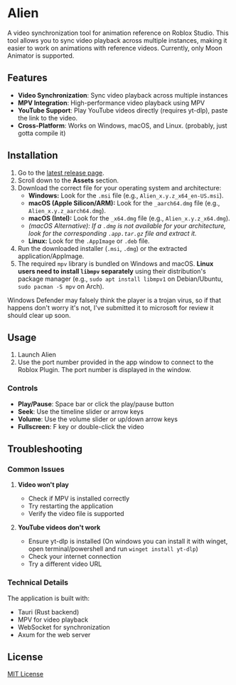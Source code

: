 # Alien

A video synchronization tool for animation reference on Roblox Studio. This tool allows you to sync video playback across multiple instances, making it easier to work on animations with reference videos. Currently, only Moon Animator is supported.

## Features

- **Video Synchronization**: Sync video playback across multiple instances
- **MPV Integration**: High-performance video playback using MPV
- **YouTube Support**: Play YouTube videos directly (requires yt-dlp), paste the link to the video.
- **Cross-Platform**: Works on Windows, macOS, and Linux. (probably, just gotta compile it)

## Installation

1.  Go to the [latest release page](https://github.com/Cautioned/Alien/releases/latest).
2.  Scroll down to the **Assets** section.
3.  Download the correct file for your operating system and architecture:
    *   **Windows:** Look for the `.msi` file (e.g., `Alien_x.y.z_x64_en-US.msi`).
    *   **macOS (Apple Silicon/ARM):** Look for the `_aarch64.dmg` file (e.g., `Alien_x.y.z_aarch64.dmg`).
    *   **macOS (Intel):** Look for the `_x64.dmg` file (e.g., `Alien_x.y.z_x64.dmg`).
    *   _(macOS Alternative): If a `.dmg` is not available for your architecture, look for the corresponding `.app.tar.gz` file and extract it._
    *   **Linux:** Look for the `.AppImage` or `.deb` file.
4.  Run the downloaded installer (`.msi`, `.dmg`) or the extracted application/AppImage.
5.  The required `mpv` library is bundled on Windows and macOS. **Linux users need to install `libmpv` separately** using their distribution's package manager (e.g., `sudo apt install libmpv1` on Debian/Ubuntu, `sudo pacman -S mpv` on Arch).

Windows Defender may falsely think the player is a trojan virus, so if that happens don't worry it's not, I've submitted it to microsoft for review it should clear up soon.

## Usage

1. Launch Alien
2. Use the port number provided in the app window to connect to the Roblox Plugin. The port number is displayed in the window.

### Controls

- **Play/Pause**: Space bar or click the play/pause button
- **Seek**: Use the timeline slider or arrow keys
- **Volume**: Use the volume slider or up/down arrow keys
- **Fullscreen**: F key or double-click the video

## Troubleshooting

### Common Issues

1. **Video won't play**
   - Check if MPV is installed correctly
   - Try restarting the application
   - Verify the video file is supported

2. **YouTube videos don't work**
   - Ensure yt-dlp is installed (On windows you can install it with winget, open terminal/powershell and run `winget install yt-dlp`)
   - Check your internet connection
   - Try a different video URL

### Technical Details

The application is built with:
- Tauri (Rust backend)
- MPV for video playback
- WebSocket for synchronization
- Axum for the web server

## License

[MIT License](LICENSE)
